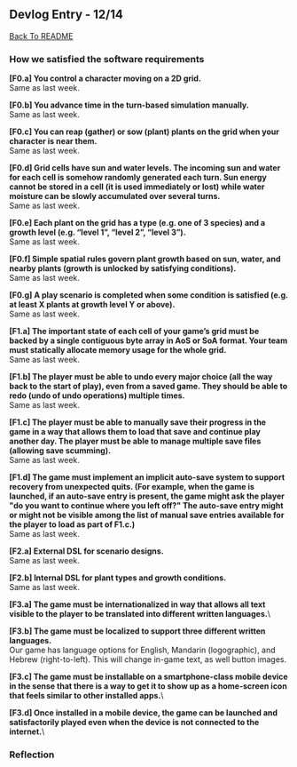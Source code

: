## Devlog Entry - 12/14

[Back To README](../README.md)

### How we satisfied the software requirements

**[F0.a] You control a character moving on a 2D grid.**\
Same as last week.

**[F0.b] You advance time in the turn-based simulation manually.**\
Same as last week.

**[F0.c] You can reap (gather) or sow (plant) plants on the grid when your character is near them.**\
Same as last week.

**[F0.d] Grid cells have sun and water levels. The incoming sun and water for each cell is somehow randomly generated each turn. Sun energy cannot be stored in a cell (it is used immediately or lost) while water moisture can be slowly accumulated over several turns.**\
Same as last week.

**[F0.e] Each plant on the grid has a type (e.g. one of 3 species) and a growth level (e.g. “level 1”, “level 2”, “level 3”).**\
Same as last week.

**[F0.f] Simple spatial rules govern plant growth based on sun, water, and nearby plants (growth is unlocked by satisfying conditions).**\
Same as last week.

**[F0.g] A play scenario is completed when some condition is satisfied (e.g. at least X plants at growth level Y or above).**\
Same as last week.

**[F1.a] The important state of each cell of your game’s grid must be backed by a single contiguous byte array in AoS or SoA format. Your team must statically allocate memory usage for the whole grid.**\
Same as last week.

**[F1.b] The player must be able to undo every major choice (all the way back to the start of play), even from a saved game. They should be able to redo (undo of undo operations) multiple times.**\
Same as last week.

**[F1.c] The player must be able to manually save their progress in the game in a way that allows them to load that save and continue play another day. The player must be able to manage multiple save files (allowing save scumming).**\
Same as last week.

**[F1.d] The game must implement an implicit auto-save system to support recovery from unexpected quits. (For example, when the game is launched, if an auto-save entry is present, the game might ask the player "do you want to continue where you left off?" The auto-save entry might or might not be visible among the list of manual save entries available for the player to load as part of F1.c.)**\
Same as last week.

**[F2.a] External DSL for scenario designs.**\
Same as last week.

**[F2.b] Internal DSL for plant types and growth conditions.**\
Same as last week.

**[F3.a] The game must be internationalized in way that allows all text visible to the player to be translated into different written languages.**\


**[F3.b] The game must be localized to support three different written languages.**\
Our game has language options for English, Mandarin (logographic), and Hebrew (right-to-left). This will change in-game text, as well button images.

**[F3.c] The game must be installable on a smartphone-class mobile device in the sense that there is a way to get it to show up as a home-screen icon that feels similar to other installed apps.**\


**[F3.d] Once installed in a mobile device, the game can be launched and satisfactorily played even when the device is not connected to the internet.**\


### Reflection
